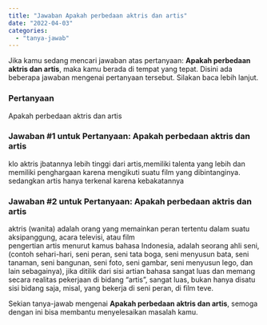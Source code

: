 ```yaml
---
title: "Jawaban Apakah perbedaan aktris dan artis"
date: "2022-04-03"
categories: 
  - "tanya-jawab"
---
```


Jika kamu sedang mencari jawaban atas pertanyaan: **Apakah perbedaan aktris dan artis**, maka kamu berada di tempat yang tepat. Disini ada beberapa jawaban mengenai pertanyaan tersebut. Silakan baca lebih lanjut.

### Pertanyaan

Apakah perbedaan aktris dan artis

### Jawaban #1 untuk Pertanyaan: Apakah perbedaan aktris dan artis

klo aktris jbatannya lebih tinggi dari artis,memiliki talenta yang lebih dan memiliki penghargaan karena mengikuti suatu film yang dibintanginya.  
sedangkan artis hanya terkenal karena kebakatannya

### Jawaban #2 untuk Pertanyaan: Apakah perbedaan aktris dan artis

aktris (wanita) adalah orang yang memainkan peran tertentu dalam suatu aksipanggung, acara televisi, atau film  
pengertian artis menurut kamus bahasa Indonesia, adalah seorang ahli seni, (contoh sehari-hari, seni peran, seni tata boga, seni menyusun bata, seni tanaman, seni bangunan, seni foto, seni gambar, seni menyusun lego, dan lain sebagainya), jika ditilik dari sisi artian bahasa sangat luas dan memang secara realitas pekerjaan di bidang “artis”, sangat luas, bukan hanya disatu sisi bidang saja, misal, yang bekerja di seni peran, di film teve.

Sekian tanya-jawab mengenai **Apakah perbedaan aktris dan artis**, semoga dengan ini bisa membantu menyelesaikan masalah kamu.
